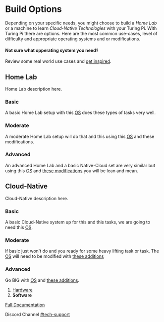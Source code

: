 # Build Options

Depending on your specific needs, you might choose to build a _Home Lab_ or a machine to learn _Cloud-Native Technologies_ with your Turing Pi. With Turing Pi there are options. Here are the most common use-cases, level of difficulty and appropriate operating systems and or modifications.

#### Not sure what opperating system you need?
Review some real world use cases and [get inspired](../use-cases/index.md "use case listing").

## Home Lab

Home Lab description here.

### Basic

A basic Home Lab setup with this [OS](https://docs.turingpi.com "link to OS installation instructions & Documentaiton") does these types of tasks very well.

### Moderate

A moderate Home Lab setup will do that and this using this [OS](https://docs.turingpi.com "link to OS installation instructions & Documentaiton") and these modifications.

### Advanced

An advanced Home Lab and a basic Native-Cloud set are very similar but using this [OS](https://docs.turingpi.com "link to OS installation instructions & Documentaiton") and [these modifications](https://docs.turingpi.com "link to this modification, installation instructions & Documentaiton") you will be lean and mean.

## Cloud-Native

Cloud-Native description here.

### Basic

A basic Cloud-Native system up for this and this tasks, we are going to need this [OS](https://docs.turingpi.com "link to OS installation instructions & Documentaiton"). 

### Moderate

If basic just won't do and you ready for some heavy lifting task or task. The [OS](https://docs.turingpi.com "link to OS installation instructions & Documentaiton") will need to be modified with [these additions](https://docs.turingpi.com "link to this addition, installation instructions & Documentaiton")

### Advanced

Go BIG with [OS](https://docs.turingpi.com "link to OS installation instructions & Documentaiton") and [these additions](https://docs.turingpi.com "link to this addition, installation instructions & Documentaiton").

1. [Hardware](../hardware/index.md "overview and basic hardware setup")
2. **Software**

[Full Documentation](https://docs.turingpi.com/ "Turing Machines : Full Documentation")

Discord Channel [#tech-support](https://discord.gg/v8tNsSq#tech-support "at any point jump on Discord to ask a question")